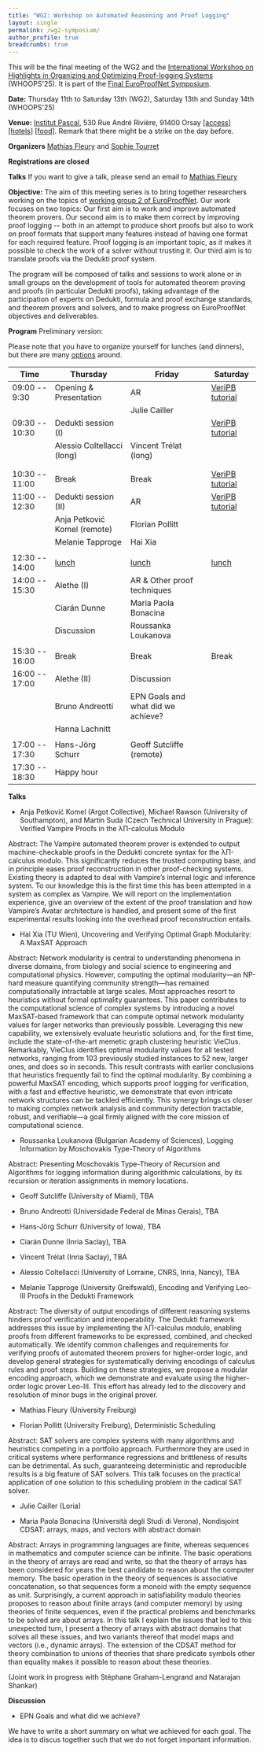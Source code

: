 ```yaml
---
title: "WG2: Workshop on Automated Reasoning and Proof Logging"
layout: single
permalink: /wg2-symposium/
author_profile: true
breadcrumbs: true
---
```


This will be the final meeting of the WG2 and the [International Workshop on Highlights in Organizing and Optimizing Proof-logging Systems](https://jakobnordstrom.se/WHOOPS25/) (WHOOPS'25). It is part of the [Final EuroProofNet Symposium](https://europroofnet.github.io/Symposium/).

**Date:** Thursday 11th to Saturday 13th (WG2), Saturday 13th and Sunday 14th (WHOOPS'25)

**Venue:**  [Institut Pascal](https://www.institut-pascal.universite-paris-saclay.fr/), 530 Rue André Rivière, 91400 Orsay [[access]](../Access) [[hotels]](../Hotels) [[food]](../Food). Remark that there might be a strike on the day before.

**Organizers** [Mathias Fleury](https://cca.informatik.uni-freiburg.de/fleury/) and [Sophie Tourret](https://members.loria.fr/sophie.tourret/)

**Registrations are closed** <!--fill in this [form](https://forms.gle/QLFzh3Ugv5WgkhZr7) (registration is free but mandatory)-->

**Talks** If you want to give a talk, please send an email to [Mathias Fleury](https://cca.informatik.uni-freiburg.de/fleury/)

**Objective:** The aim of this meeting series is to bring together researchers working on the topics of [working group 2 of EuroProofNet](https://europroofnet.github.io/wg2/). Our work focuses on two topics: Our first aim is to work and improve automated theorem provers. Our second aim is to make them correct by improving proof logging -- both in an attempt to produce short proofs but also to work on proof formats that support many features instead of having one format for each required feature. Proof logging is an important topic, as it makes it possible to check the work of a solver without trusting it. Our third aim is to translate proofs via the Dedukti proof system.

The program will be composed of talks and sessions to work alone or in small groups on the development of tools for automated theorem proving and proofs (in particular Dedukti proofs), taking advantage of the participation of experts on Dedukti, formula and proof exchange standards, and theorem provers and solvers, and to make progress on EuroProofNet objectives and deliverables.

**Program** Preliminary version:

Please note that you have to organize yourself for lunches (and dinners), but there are many [options](../Food) around.

| Time           | Thursday                     | Friday                             | Saturday                                               |
|----------------|------------------------------|------------------------------------|--------------------------------------------------------|
| 09:00 -- 9:30  | Opening & Presentation       | AR                                 | [VeriPB tutorial](https://jakobnordstrom.se/WHOOPS25/) |
|                |                              | Julie Cailler                      |                                                        |
| 09:30 -- 10:30 | Dedukti session (I)          |                                    | [VeriPB tutorial](https://jakobnordstrom.se/WHOOPS25/) |
|                | Alessio Coltellacci (long)   | Vincent Trélat (long)              |                                                        |
|                |                              |                                    |                                                        |
|                |                              |                                    |                                                        |
| 10:30 -- 11:00 | Break                        | Break                              | [VeriPB tutorial](https://jakobnordstrom.se/WHOOPS25/) |
| 11:00 -- 12:30 | Dedukti session (II)         | AR                                 | [VeriPB tutorial](https://jakobnordstrom.se/WHOOPS25/) |
|                | Anja Petković Komel (remote) | Florian Pollitt                    |                                                        |
|                | Melanie Tapproge             | Hai Xia                            |                                                        |
|                |                              |                                    |                                                        |
| 12:30 -- 14:00 | [lunch](../Food)             | [lunch](../Food)                   | [lunch](../Food)                                       |
| 14:00 -- 15:30 | Alethe (I)                   | AR & Other proof techniques        |                                                        |
|                | Ciarán Dunne                 | Maria Paola Bonacina               |                                                        |
|                | Discussion                   | Roussanka Loukanova                |                                                        |
|                |                              |                                    |                                                        |
| 15:30 -- 16:00 | Break                        | Break                              | Break                                                  |
| 16:00 -- 17:00 | Alethe (II)                  | Discussion                         |                                                        |
|                | Bruno Andreotti              | EPN Goals and what did we achieve? |                                                        |
|                | Hanna Lachnitt               |                                    |                                                        |
|                |                              |                                    |                                                        |
| 17:00 -- 17:30 | Hans-Jörg Schurr             | Geoff Sutcliffe (remote)           |                                                        |
| 17:30 -- 18:30 | Happy hour                   |                                    |                                                        |


**Talks**

+ Anja Petković Komel (Argot Collective), Michael Rawson (University of Southampton), and Martin Suda (Czech Technical University in Prague): Verified Vampire Proofs in the λΠ-calculus Modulo

Abstract: The Vampire automated theorem prover is extended to output machine-checkable proofs in the Dedukti concrete syntax for the λΠ-calculus modulo. This significantly reduces the trusted computing base, and in principle eases proof reconstruction in other proof-checking systems. Existing theory is adapted to deal with Vampire’s internal logic and inference system. To our knowledge this is the first time this has been attempted in a system as complex as Vampire. We will report on the implementation experience, give an overview of the extent of the proof translation and how Vampire’s Avatar architecture is handled, and present some of the first experimental results looking into the overhead proof reconstruction entails. 


+ Hai Xia (TU Wien), Uncovering and Verifying Optimal Graph Modularity: A MaxSAT Approach

Abstract: Network modularity is central to understanding phenomena in
diverse domains, from biology and social science to engineering and
computational physics. However, computing the optimal modularity—an
NP-hard measure quantifying community strength—has remained
computationally intractable at large scales. Most approaches resort to
heuristics without formal optimality guarantees. This paper
contributes to the computational science of complex systems by
introducing a novel MaxSAT-based framework that can compute optimal
network modularity values for larger networks than previously
possible. Leveraging this new capability, we extensively evaluate
heuristic solutions and, for the first time, include the
state-of-the-art memetic graph clustering heuristic
VieClus. Remarkably, VieClus identifies optimal modularity values for
all tested networks, ranging from 103 previously studied instances to
52 new, larger ones, and does so in seconds. This result contrasts
with earlier conclusions that heuristics frequently fail to find the
optimal modularity. By combining a powerful MaxSAT encoding, which
supports proof logging for verification, with a fast and effective
heuristic, we demonstrate that even intricate network structures can
be tackled efficiently. This synergy brings us closer to making
complex network analysis and community detection tractable, robust,
and verifiable—a goal firmly aligned with the core mission of
computational science.


+ Roussanka Loukanova (Bulgarian Academy of Sciences), Logging Information by Moschovakis Type-Theory of Algorithms

Abstract: Presenting Moschovakis Type-Theory of Recursion and Algorithms for logging information during algorithmic calculations, by its recursion or iteration assignments in memory locations.

+ Geoff Sutcliffe (University of Miami), TBA  <!-- Friday -->

+ Bruno Andreotti (Universidade Federal de Minas Gerais), TBA  <!-- Thursday afternoon -->

+ Hans-Jörg Schurr (University of Iowa), TBA  <!-- Thursday afternoon -->

+ Ciarán Dunne (Inria Saclay), TBA

+ Vincent Trélat (Inria Saclay), TBA  <!-- methode B smtlib -->

+ Alessio Coltellacci (University of Lorraine, CNRS, Inria, Nancy), TBA <!-- long-->

+ Melanie Tapproge (University Greifswald), Encoding and Verifying Leo-III Proofs in the Dedukti Framework

Abstract: The diversity of output encodings of different reasoning
systems hinders proof verification and interoperability. The Dedukti
framework addresses this issue by implementing the λΠ-calculus modulo,
enabling proofs from different frameworks to be expressed, combined,
and checked automatically. We identify common challenges and
requirements for verifying proofs of automated theorem provers for
higher-order logic, and develop general strategies for systematically
deriving encodings of calculus rules and proof steps. Building on
these strategies, we propose a modular encoding approach, which we
demonstrate and evaluate using the higher-order logic prover
Leo-III. This effort has already led to the discovery and resolution
of minor bugs in the original prover.

+ Mathias Fleury (University Freiburg) <!-- alethe proof reconstruction: the Isabelle view -->

+ Florian Pollitt (University Freiburg), Deterministic Scheduling

Abstract: SAT solvers are complex systems with many algorithms and
heuristics competing in a portfolio approach.  Furthermore they are
used in critical systems where performance regressions and brittleness
of results can be detrimental. As such, guaranteeing deterministic and
reproducible results is a big feature of SAT solvers.  This talk
focuses on the practical application of one solution to this
scheduling problem in the cadical SAT solver.

+ Julie Cailler (Loria)

+ Maria Paola Bonacina (Università degli Studi di Verona), Nondisjoint CDSAT: arrays, maps, and vectors with abstract domain

Abstract: Arrays in programming languages are finite, whereas sequences in
mathematics and computer science can be infinite. The basic operations in the
theory of arrays are read and write, so that the theory of arrays has been
considered for years the best candidate to reason about the computer memory. The
basic operation in the theory of sequences is associative concatenation, so that
sequences form a monoid with the empty sequence as unit. Surprisingly, a current
approach in satisfiability modulo theories proposes to reason about finite
arrays (and computer memory) by using theories of finite sequences, even if the
practical problems and benchmarks to be solved are about arrays.  In this talk I
explain the issues that led to this unexpected turn, I present a theory of
arrays with abstract domains that solves all these issues, and two variants
thereof that model maps and vectors (i.e., dynamic arrays).  The extension of
the CDSAT method for theory combination to unions of theories that share
predicate symbols other than equality makes it possible to reason about these
theories.

(Joint work in progress with Stéphane Graham-Lengrand and Natarajan Shankar)

**Discussion**

+ EPN Goals and what did we achieve?

We have to write a short summary on what we achieved for each
goal. The idea is to discus together such that we do not forget
important information.

<!--
**Objectives/Deliverables:**
  - D10. Release of software for translating proofs coming from important proof systems based on set theory like Mizar, Atelier B or TLAPS to Dedukti and back.
-->
